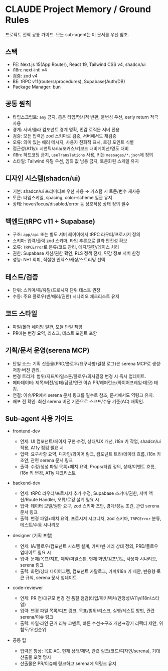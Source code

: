 # CLAUDE Project Memory / Ground Rules

프로젝트 전역 공통 가이드. 모든 sub-agent는 이 문서를 우선 참조.

## 스택

- FE: Next.js 15(App Router), React 19, Tailwind CSS v4, shadcn/ui
- i18n: next-intl v4
- 검증: zod v4
- BE: tRPC v11(routers/procedures), Supabase(Auth/DB)
- Package Manager: bun

## 공통 원칙

- 타입스크립트: `any` 금지, 좁은 타입/명시적 반환, 불변성 우선, early return 적극 사용
- 경계: 서버/클라 컴포넌트 경계 명확, 민감 로직은 서버 전용
- 검증: 모든 입력은 zod 스키마로 검증, 서버에서도 재검증
- 오류: 의미 있는 에러 메시지, 사용자 친화적 표시, 로깅 포인트 식별
- 접근성(A11y): 시맨틱/aria/포커스/키보드 내비게이션/명도 대비
- i18n: 하드코딩 금지, `useTranslations` 사용, 키는 `messages/*.json`에 정의
- 스타일: Tailwind 유틸 우선, 임의 값 남용 금지, 토큰화된 스케일 유지

## 디자인 시스템(shadcn/ui)

- 기본: shadcn/ui 프리미티브 우선 사용 → 커스텀 시 토큰/변수 재사용
- 토큰: 타입스케일, spacing, color-scheme 일관 유지
- 상태: hover/focus/disabled/error 등 상호작용 상태 정의 필수

## 백엔드(tRPC v11 + Supabase)

- 구조: `app/api` 또는 별도 서버 레이어에서 tRPC 라우터/프로시저 정의
- 스키마: 입력/출력 zod 스키마, 타입 추론으로 클라 안전성 확보
- 오류: `TRPCError`로 분류/코드 관리, 에지/권한/레이스 처리
- 권한: Supabase 세션/권한 확인, RLS 정책 전제, 민감 정보 서버 한정
- 성능: N+1 회피, 적절한 인덱스/캐싱/스트리밍 선택

## 테스트/검증

- 단위: 스키마/훅/유틸/프로시저 단위 테스트 권장
- 수동: 주요 플로우(빈/에러/권한) 시나리오 체크리스트 유지

## 코드 스타일

- 파일/폴더 네이밍 일관, 모듈 단일 책임
- PR에는 변경 요약, 리스크, 테스트 포인트 포함

## 기획/문서 운영(serena MCP)

- 단일 소스: 기획 산출물(PRD/플로우/요구사항/결정 로그)은 serena MCP로 생성·저장·버전 관리.
- 변경 트리거: 범위/지표/마일스톤/플로우/의사결정 변경 시 즉시 업데이트.
- 메타데이터: 제목/버전/상태/담당/연관 이슈·PR/레퍼런스(와이어프레임·데모) 태깅.
- 연결: 이슈/PR에서 serena 문서 링크를 필수로 참조, 문서에서도 역링크 유지.
- 배포 전 확인: 최신 serena 버전 기준으로 스코프/수용 기준(AC) 재확인.

## Sub-agent 사용 가이드

- frontend-dev
  - 언제: UI 컴포넌트/페이지 구현·수정, 상태/UX 개선, i18n 키 작업, shadcn/ui 적용, A11y 점검 필요 시
  - 입력: 요구사항 요약, 디자인/와이어 링크, 컴포넌트 트리/데이터 흐름, i18n 키 초안, 관련 serena 문서 링크
  - 출력: 수정/생성 파일 목록+패치 요약, Props/타입 정의, 상태/이벤트 흐름, i18n 키 변경, A11y 체크리스트

- backend-dev
  - 언제: tRPC 라우터/프로시저 추가·수정, Supabase 스키마/권한, 서버 액션/Route Handler, 오류/로깅 설계 필요 시
  - 입력: 데이터 모델/권한 요구, zod 스키마 초안, 경계/성능 조건, 관련 serena 문서 링크
  - 출력: 변경 파일+패치 요약, 프로시저 시그니처, zod 스키마, `TRPCError` 분류, 테스트/수동 시나리오

- designer (기획 포함)
  - 언제: IA/플로우/컴포넌트 시스템 설계, 카피/빈·에러 상태 정의, PRD/플로우 업데이트 필요 시
  - 입력: 문제/목표/지표, 제약/마일스톤, 현재 화면/컴포넌트, 사용자 시나리오, serena 링크
  - 출력: 화면/상태 다이어그램, 컴포넌트 카탈로그, 카피/i18n 키 제안, 반응형·토큰 규칙, serena 문서 업데이트

- code-reviewer
  - 언제: PR 전/대규모 변경 전 품질 점검(타입/아키텍처/안정성/A11y/i18n/스타일)
  - 입력: 변경 파일 목록/디프 링크, 목표/범위/리스크, 실행/테스트 방법, 관련 serena/이슈 링크
  - 출력: 파일·라인 근거 리뷰 코멘트, 빠른 수선→구조 개선→장기 리팩터 제안, 위험도/우선순위

- 공통 팁
  - 입력은 항상: 목표·AC, 현재 상태/제약, 관련 링크(코드/디자인/serena), 기대 산출물 포맷 명시
  - 산출물은 PR/이슈에 링크하고 serena에 역링크 유지
